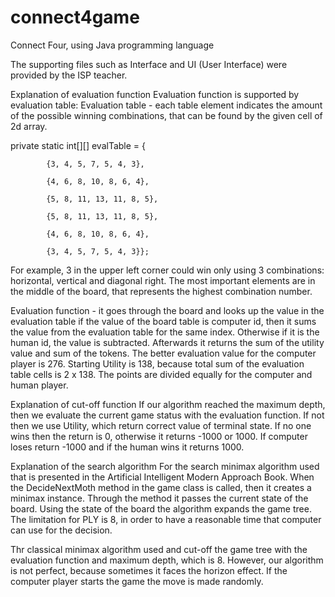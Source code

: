# connect4game
Connect Four, using Java programming language

The supporting files such as Interface and UI (User Interface) were provided by the ISP teacher.

Explanation of evaluation function
Evaluation function is supported by evaluation table:
Evaluation table - each table element indicates the amount of the possible winning combinations, that can
be found by the given cell of 2d array.

private static int[][] evalTable = {

            {3, 4, 5, 7, 5, 4, 3},
            
            {4, 6, 8, 10, 8, 6, 4},
            
            {5, 8, 11, 13, 11, 8, 5},
            
            {5, 8, 11, 13, 11, 8, 5},
            
            {4, 6, 8, 10, 8, 6, 4},
            
            {3, 4, 5, 7, 5, 4, 3}};
            
            
For example, 3 in the upper left corner could win only using 3 combinations:
horizontal, vertical and diagonal right. The most important elements are in the middle of the board, that
represents the highest combination number.

Evaluation function - it goes through the board and looks up the value in the evaluation table if the value of
the board table is computer id, then it sums the value from the evaluation table for the same index.
Otherwise if it is the human id, the value is subtracted. Afterwards it returns the sum of the utility value
and sum of the tokens. The better evaluation value for the computer player is 276.
Starting Utility is 138, because total sum of the evaluation table cells is 2 x 138. The points are divided
equally for the computer and human player.

Explanation of cut-off function
If our algorithm reached the maximum depth, then we evaluate the current game status with the
evaluation function. If not then we use Utility, which return correct value of terminal state.
If no one wins then the return is 0, otherwise it returns -1000 or 1000. If computer loses return -1000 and if
the human wins it returns 1000.

Explanation of the search algorithm
For the search minimax algorithm used that is presented in the Artificial Intelligent Modern Approach Book.
When the DecideNextMoth method in the game class is called, then it creates a minimax instance. Through
the method it passes the current state of the board. Using the state of the board the algorithm expands the
game tree. The limitation for PLY is 8, in order to have a reasonable time that computer can use for the
decision.

Thr classical minimax algorithm used and cut-off the game tree with the evaluation function and maximum depth, which is
8. However, our algorithm is not perfect, because sometimes it faces the horizon effect.
If the computer player starts the game the move is made randomly.
